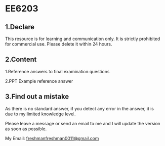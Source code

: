 # EE6203
## 1.Declare

This resource is for learning and communication only. It is strictly prohibited for commercial use. Please delete it within 24 hours.

## 2.Content

1.Reference answers to final examination questions

2.PPT Example reference answer

## 3.Find out a mistake

As there is no standard answer, if you detect any error in the answer, it is due to my limited knowledge level. 

Please leave a message or send an email to me and I will update the version as soon as possible. 

My Email: freshmanfreshman0011@gmail.com
